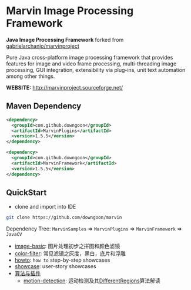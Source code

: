# Marvin Image Processing Framework

**Java Image Processing Framework** forked from  [gabrielarchanjo/marvinproject](https://github.com/gabrielarchanjo/marvinproject)

Pure Java cross-platform image processing framework that provides features for image and video frame processing, multi-threading image processing, GUI integration, extensibility via plug-ins, unit text automation among other things.

**WEBSITE:**
http://marvinproject.sourceforge.net/

## Maven Dependency

``` xml
<dependency>
  <groupId>com.github.downgoon</groupId>
  <artifactId>MarvinPlugins</artifactId>
  <version>1.5.5</version>
</dependency>

<dependency>
  <groupId>com.github.downgoon</groupId>
  <artifactId>MarvinFramework</artifactId>
  <version>1.5.5</version>
</dependency>
```

## QuickStart

- clone and import into IDE

``` bash
git clone https://github.com/downgoon/marvin
```

Dependency Tree: ``MarvinSamples`` => ``MarvinPlugins`` => ``MarvinFramework`` => ``JavaCV``

- [image-basic](MarvinSamples/docs/image-basic.md): 图片处理初步之拼图和颜色滤镜
- [color-filter](MarvinSamples/docs/color-filter.md): 常见滤镜之灰度，黑白，底片和浮雕
- [howto](MarvinSamples/docs/howto.md): ``how to`` step-by-step showcases
- [showcase](MarvinSamples/docs/showcase.md): user-story showcases
- [算法与插件](http://marvinproject.sourceforge.net/en/plugins.html)
  - [motion-detection](MarvinSamples/docs/motion-detection.md): 运动检测及其[DifferentRegions](MarvinSamples/docs/DifferentRegions.md)算法解读
